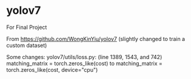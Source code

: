 # yolov7

For Final Project


From https://github.com/WongKinYiu/yolov7 (slightly changed to train a custom dataset)

Some changes:
yolov7/utils/loss.py: (line 1389, 1543, and 742) matching_matrix = torch.zeros_like(cost) to matching_matrix = torch.zeros_like(cost, device="cpu")
